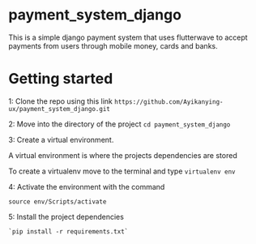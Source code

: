 # payment_system_django
This is a simple django payment system that uses flutterwave to accept payments from users through mobile money, cards and banks.

# Getting started
1: Clone the repo using this link
`https://github.com/Ayikanying-ux/payment_system_django.git`

2: Move into the directory of the project
`cd payment_system_django`

3: Create a virtual environment.

A virtual environment is where the projects dependencies are stored 

To create a virtualenv move to the terminal and type
`virtualenv env`

4: Activate the environment with the command

`source env/Scripts/activate`

5: Install the project dependencies 

    `pip install -r requirements.txt`
